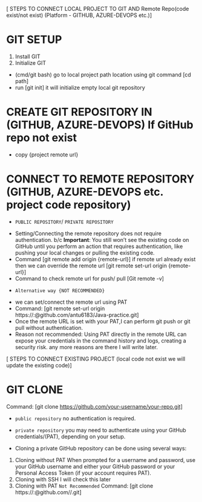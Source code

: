 [ STEPS TO CONNECT LOCAL PROJECT TO GIT AND Remote Repo(code exist/not exist) (Platform - GITHUB, AZURE-DEVOPS etc.)]

# GIT SETUP
1. Install GIT
2. Initialize GIT 
-  (cmd/git bash) go to local project path location using git command [cd path]
-  run [git init] it will initialize empty local git repository

# CREATE GIT REPOSITORY IN (GITHUB, AZURE-DEVOPS) If GitHub repo not exist 
- copy {project remote url}

# CONNECT TO REMOTE REPOSITORY (GITHUB, AZURE-DEVOPS etc. project code repository) 
* `PUBLIC REPOSITORY`/ `PRIVATE REPOSITORY`
- Setting/Connecting the remote repository does not require authentication. 
  b/c **Important**: You still won’t see the existing code on GitHub until you perform an action that requires 
  authentication, like pushing your local changes or pulling the existing code.
- Command [git remote add origin {remote-url}] 
  if remote url already exist then we can override the remote url [git remote set-url origin {remote-url}]
- Command to check remote url for push/ pull [Git remote -v]

* `Alternative way {NOT RECOMMENDED}`
-  we can set/connect the remote url using PAT 
-  Command: [git remote set-url origin https://<your-username>:<new-token>@github.com/antu6183/Java-practice.git]
-  Once the remote URL is set with your PAT,I can perform git push or git pull without authentication.
-  Reason not recommended: Using PAT directly in the remote URL can expose your credentials in the command 
   history and logs, creating a security risk. any more reasons are there I will write later.


[ STEPS TO CONNECT EXISTING PROJECT (local code not exist we will update the existing code)]

# GIT CLONE
  Command: [git clone https://github.com/your-username/your-repo.git]
- `public repository` no authentication is required.

- `private repository` you may need to authenticate using your GitHub credentials/(PAT), depending on your setup. 
*  Cloning a private GitHub repository can be done using several ways: 
1. Cloning without PAT
   When prompted for a username and password, use your GitHub username and either your GitHub password or your 
   Personal Access Token (if your account requires PAT).
2. Cloning with SSH
   I will check this later
3. Cloning with PAT `Not Recommended`
   Command: [git clone https://<your-username>:<your-token>@github.com/<your-username>/<your-repo>.git]
